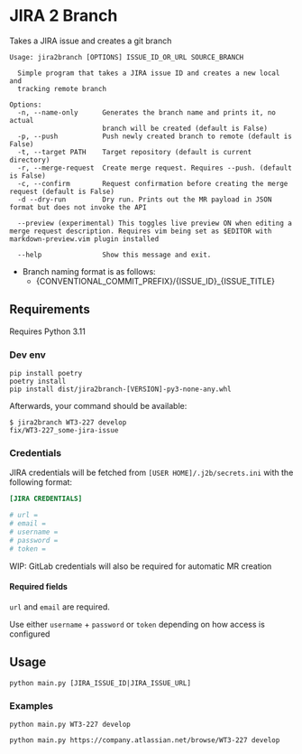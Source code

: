 # JIRA 2 Branch

Takes a JIRA issue and creates a git branch

```
Usage: jira2branch [OPTIONS] ISSUE_ID_OR_URL SOURCE_BRANCH

  Simple program that takes a JIRA issue ID and creates a new local and
  tracking remote branch

Options:
  -n, --name-only      Generates the branch name and prints it, no actual
                       branch will be created (default is False)
  -p, --push           Push newly created branch to remote (default is False)
  -t, --target PATH    Target repository (default is current directory)
  -r, --merge-request  Create merge request. Requires --push. (default is False)
  -c, --confirm        Request confirmation before creating the merge request (default is False)
  -d --dry-run         Dry run. Prints out the MR payload in JSON format but does not invoke the API 
  
  --preview (experimental) This toggles live preview ON when editing a merge request description. Requires vim being set as $EDITOR with markdown-preview.vim plugin installed

  --help               Show this message and exit.
```

- Branch naming format is as follows:
  - {CONVENTIONAL_COMMIT_PREFIX}/{ISSUE_ID}_{ISSUE_TITLE}

## Requirements

Requires Python 3.11

### Dev env

```
pip install poetry
poetry install
pip install dist/jira2branch-[VERSION]-py3-none-any.whl
```

Afterwards, your command should be available:

```
$ jira2branch WT3-227 develop
fix/WT3-227_some-jira-issue
```

### Credentials

JIRA credentials will be fetched from `[USER HOME]/.j2b/secrets.ini` with the following format:

```ini
[JIRA CREDENTIALS]

# url = 
# email = 
# username = 
# password = 
# token = 
```

WIP: GitLab credentials will also be required for automatic MR creation

#### Required fields

`url` and `email` are required.

Use either `username` + `password` or `token` depending on how access is configured

## Usage

`python main.py [JIRA_ISSUE_ID|JIRA_ISSUE_URL]`

### Examples

`python main.py WT3-227 develop`

`python main.py https://company.atlassian.net/browse/WT3-227 develop`
